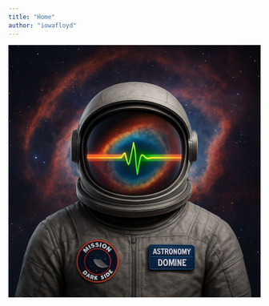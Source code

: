 ```yaml
---
title: "Home"
author: "iowafloyd"
---
```


![Astronaut with galaxy behind, Pink Floyd's PULSE on visor](assets/img/iowafloyd_small.png "iowafloyd")